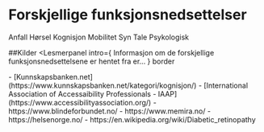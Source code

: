 # Forskjellige funksjonsnedsettelser
<lenkepanel href="../funksjonsnedsettelser/anfall/" border>Anfall</lenkepanel> 
<lenkepanel href="../funksjonsnedsettelser/horsel/" border>Hørsel</lenkepanel>
<lenkepanel href="../funksjonsnedsettelser/kognisjon/" border>Kognisjon</lenkepanel>
<lenkepanel href="../funksjonsnedsettelser/mobilitet/" border>Mobilitet</lenkepanel>
<lenkepanel href="../funksjonsnedsettelser/syn/" border>Syn</lenkepanel>
<lenkepanel href="../funksjonsnedsettelser/tale/" border>Tale</lenkepanel>
<lenkepanel href="../funksjonsnedsettelser/psykologisk/" border>Psykologisk</lenkepanel>

##Kilder
<Lesmerpanel
  intro={
    <span>
      Informasjon om de forskjellige funksjonsnedsettelsene er hentet fra er...
    </span>
  }
  border
>
  <div>
    <p style={{ marginTop: 0 }}>
- [Kunnskapsbanken.net](https://www.kunnskapsbanken.net/kategori/kognisjon/)
- [International Association of Accessaibility Professionals 
- IAAP](https://www.accessibilityassociation.org/)
- https://www.blindeforbundet.no/
- https://www.memira.no/
- https://helsenorge.no/
- https://en.wikipedia.org/wiki/Diabetic_retinopathy
    </p>
  </div>
</Lesmerpanel>




